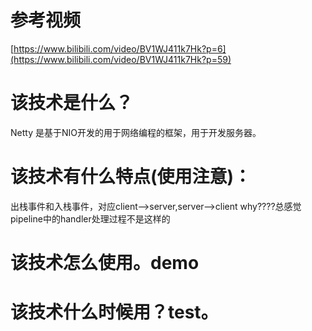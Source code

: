 # 参考视频

[https://www.bilibili.com/video/BV1WJ411k7Hk?p=6](https://www.bilibili.com/video/BV1WJ411k7Hk?p=59)

# 该技术是什么？

Netty 是基于NIO开发的用于网络编程的框架，用于开发服务器。

# 该技术有什么特点(使用注意)：

出栈事件和入栈事件，对应client-->server,server-->client  why????总感觉pipeline中的handler处理过程不是这样的

# 该技术怎么使用。demo

# 该技术什么时候用？test。